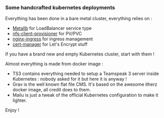 ### Some handcrafted kubernetes deployments

Everything has been done in a bare metal cluster, everything relies on :
* [Metallb](https://github.com/metallb/metallb) for LoadBalancer service type
* [nfs-client-provisioner](https://github.com/kubernetes-incubator/external-storage/tree/master/nfs-client) for PV/PVC
* [nginx-ingress](https://github.com/kubernetes/ingress-nginx) for ingress management
* [cert-manager](https://github.com/jetstack/cert-manager) for Let's Encrypt stuff

If you have a brand new and empty Kubernetes cluster, start with them !

Almost everything is made from docker image :
* TS3 contains everything needed to setup a Teamspeak 3 server inside Kubernetes : nobody asked for it but here it is anyway !
* Grav is the well known flat file CMS. It's based on the awesome itherz docker image, all credit does to them.
* Mailu is just a tweak of the official Kubernetes configuration to make it lighter.

Enjoy !


